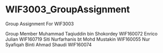 # WIF3003_GroupAssignment
Group Assignment For WIF3003

Group Member
Muhammad Taqiuddin bin Shokordey WIF160072
Enrico Julian WIF160719 
Siti Nurfarhanis bt Mohd Mustakin WIF160055 
Nur Syafiqah Binti Ahmad Shaudi WIF160074 
